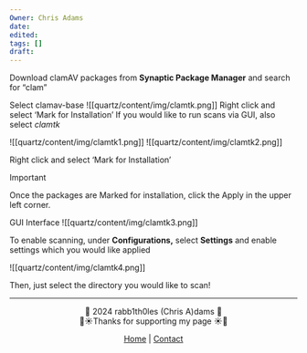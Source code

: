 ```yaml
---
Owner: Chris Adams
date: 
edited: 
tags: []
draft:
---
```

Download clamAV packages from **Synaptic Package Manager** and search for “clam”

Select clamav-base
![[quartz/content/img/clamtk.png]]
Right click and select ‘Mark for Installation’
If you would like to run scans via GUI, also select _clamtk_

![[quartz/content/img/clamtk1.png]]
![[quartz/content/img/clamtk2.png]]

Right click and select ‘Mark for Installation’

> [!important]  
> Once the packages are Marked for installation, click the Apply in the upper left corner.  

GUI Interface
![[quartz/content/img/clamtk3.png]]
  
To enable scanning, under **Configurations,** select **Settings** and enable settings which you would like applied

![[quartz/content/img/clamtk4.png]]
  
Then, just select the directory you would like to scan!

---
<div style="text-align: center;">
	<div class="gradient-text">👾 2024 rabb1th0les (Chris A)dams 👾</div> 
	🌴☀Thanks for supporting my page ☀🌴
	<nav>
		<ul style="list-style: none; padding: 0;">
			<div style="text-align: center;">
				<li><a href="index.html">Home</a> | <a href="Contact.html">Contact</a></li>
			</div>
		</ul>
	</nav>	
</div>